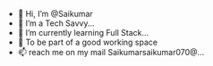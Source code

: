 - 👋 Hi, I’m @Saikumar
- 👀 I’m a Tech Savvy...
- 🌱 I’m currently learning Full Stack...
- 💞 To be part of a good working space
- 📫 reach me on my mail Saikumarsaikumar070@...

<!---
Masteryoda-com/Masteryoda-com is a ✨ special ✨ repository because its `README.md` (this file) appears on your GitHub profile.
You can click the Preview link to take a look at your changes.
--->
